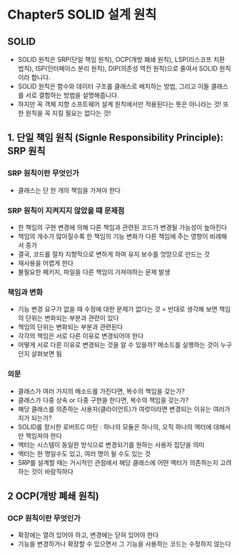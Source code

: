 # Chapter5  SOLID 설계 원칙

## SOLID
* SOLID 원칙은 SRP(단일 책임 원칙), OCP(개방 폐쇄 원칙), LSP(리스코프 치환 법칙), ISP(인터페이스 분리 원칙), DIP(의존성 역전 원칙)으로 줄여서 SOLID 원칙이라 합니다.
* SOLID 원칙은 함수와 데이터 구조를 클래스로 배치하는 방법, 그리고 이들 클래스를 서로 결합하는 방법을 설명해줍니다.
* 하지만 꼭 객체 지향 소프트웨어 설계 원칙에서만 적용된다는 뜻은 아니라는 것! 또한 원칙을 꼭 지킬 필요는 없다는 것!


## 1. 단일 책임 원칙 (Signle Responsibility Principle): SRP 원칙
### SRP 원칙이란 무엇인가
* 클래스는 단 한 개의 책임을 가져야 한다

### SRP 원칙이 지켜지지 않았을 떄 문제점
* 한 책임의 구현 변경에 의해 다른 책임과 관련된 코드가 변경될 가능성이 높아진다
* 책임의 개수가 많아질수록 한 책임의 기능 변화가 다른 책임에 주는 영향이 비례해서 증가
* 결국, 코드를 절차 지향적으로 변하게 하여 유지 보수를 엉망으로 만드는 것
* 재사용을 어렵게 한다 
* 불필요한 페키지, 파일을 다른 책임이 가져야하는 문제 발생

### 책임과 변화
* 기능 변경 요구가 없을 때 수정에 대한 문제가 없다는 것 = 반대로 생각해 보면 책임의 단위는 변화되는 부분과 관련이 있다
* 책임의 단위는 변화되는 부분과 관련된다
* 각각의 책임은 서로 다른 이유로 변경되어야 한다
* 어떻게 서로 다른 이유로 변경되는 것을 알 수 있을까?  메소드를 실행하는 것이 누구인지 살펴보면 됨

### 의문
* 클래스가 여러 가지의 메소드를 가진다면, 복수의 책임을 갖는가?
* 클래스가 다중 상속 or 다중 구현을 한다면, 복수의 책임을 갖는가?
* 해당 클래스를 의존하는 사용자(클라이언트)가 여럿이라면 변경되는 이유는 여러가지가 되는가?
* SOLID를 창시한 로버트C 마틴 :  하나의 모듈은 하나의, 오직 하나의 액터에 대해서만 책임져야 한다
* 액터는 시스템이 동일한 방식으로 변경되기를 원하는 사용자 집단을 의미
* 액터는 한 명일수도 있고, 여러 명이 될 수도 있는 것
* SRP를 설계할 때는 거시적인 관점에서 해당 클래스에 어떤 액터가 의존하는지 고려하는 것이 바람직하다

## 2  OCP(개방 폐쇄 원칙)
### OCP 원칙이란 무엇인가
* 확장에는 열려 있어야 하고, 변경에는 닫혀 있어야 한다
* 기능을 변경하거나 확장할 수 있으면서 그 기능을 사용하는 코드는 수정하지 않는다

### 
